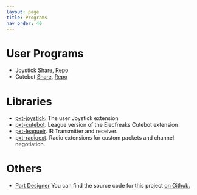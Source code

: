 ```yaml
---
layout: page
title: Programs
nav_order: 40
---
```



# User Programs

* Joystick [Share](https://makecode.microbit.org/S29867-07006-10286-26715), [Repo](https://github.com/League-Microbit/Remote-Joystick.git)
* Cutebot [Share](https://makecode.microbit.org/S02656-80574-03454-98135), [Repo](https://github.com/League-Microbit/remote-cutebot.git)

# Libraries

* [pxt-joystick](https://github.com/League-Microbit/pxt-joystick). The user Joystick extension
* [pxt-cutebot](https://github.com/League-Microbit/pxt-cutebot). League version of the Elecfreaks Cutebot extension
* [pxt-leagueir](https://github.com/League-Microbit/pxt-leagueir). IR Transmitter and receiver. 
* [pxt-radioext](https://github.com/League-Microbit/pxt-radioext). Radio extensions for custom packets and channel negotiation. 

# Others

* [Part Designer](https://marian42.de/partdesigner/) You can find the source code for this project [on Github.](https://github.com/marian42/partdesigner)

